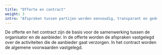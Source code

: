 ```yaml
---
title: "Offerte en contract"
weight: 3
intro: "Afspraken tussen partijen worden eenvoudig, transparant en gedegen vastgelegd en voldoen aan wet en regelgeving."
---
```


De offerte en het contract zijn de basis voor de samenwerking tussen de organisator en de aanbieder. In de offerte worden de afspraken vastgelegd over de activiteiten die de aanbieder gaat verzorgen. In het contract worden de algemene voorwaarden vastgelegd.
